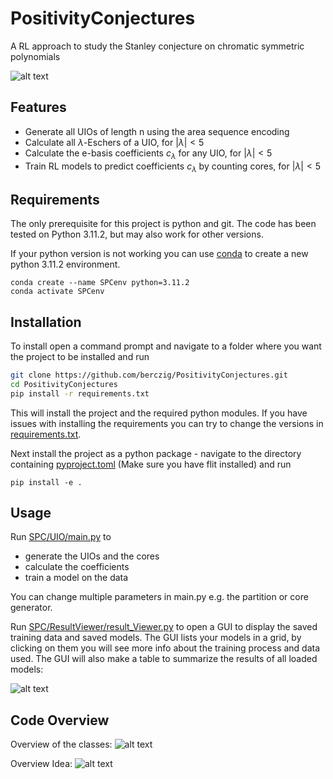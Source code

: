 # PositivityConjectures
A RL approach to study the Stanley conjecture on chromatic symmetric polynomials

![alt text](https://github.com/berczig/PositivityConjectures/blob/main/escher_stairs.jpg?raw=true)

## Features
- Generate all UIOs of length n using the area sequence encoding
- Calculate all $\lambda$-Eschers of a UIO, for $|\lambda| < 5$
- Calculate the e-basis coefficients $c_{\lambda}$ for any UIO, for $|\lambda| < 5$
- Train RL models to predict coefficients $c_{\lambda}$ by counting cores, for $|\lambda| < 5$

## Requirements
The only prerequisite for this project is python and git. The code has been tested on Python 3.11.2, but may also work for other versions.

If your python version is not working you can use [conda](https://conda.io/projects/conda/en/latest/user-guide/install/index.html) to create a new python 3.11.2 environment.

```
conda create --name SPCenv python=3.11.2
conda activate SPCenv
```
## Installation
To install open a command prompt and navigate to a folder where you want the project to be installed and run

```bash
git clone https://github.com/berczig/PositivityConjectures.git
cd PositivityConjectures
pip install -r requirements.txt
```
This will install the project and the required python modules. If you have issues with installing the requirements you can try to change the versions in [requirements.txt](requirements.txt).

Next install the project as a python package - navigate to the directory containing [pyproject.toml](pyproject.toml) (Make sure you have flit installed) and run
```
pip install -e .
```

## Usage
Run [SPC/UIO/main.py](main.py) to 
- generate the UIOs and the cores
- calculate the coefficients
- train a model on the data

You can change multiple parameters in main.py e.g. the partition or core generator.

Run [SPC/ResultViewer/result_Viewer.py](result_Viewer.py) to open a GUI to display the saved training data and saved models. The GUI lists your models in a grid, by clicking on them you will see more info about the training process and data used. The GUI will also make a table to summarize the results of all loaded models:

![alt text](https://github.com/berczig/PositivityConjectures/blob/main/result_viewer_preview.PNG?raw=true)

## Code Overview
Overview of the classes:
![alt text](https://github.com/berczig/PositivityConjectures/blob/main/classes.png?raw=true)

Overview Idea:
![alt text](https://github.com/berczig/PositivityConjectures/blob/main/overview.png?raw=true)
